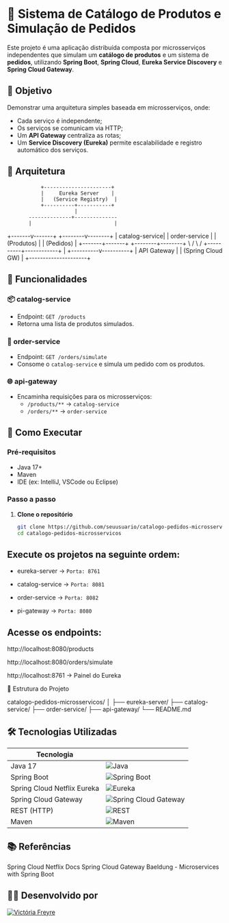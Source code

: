# 🛒 Sistema de Catálogo de Produtos e Simulação de Pedidos

Este projeto é uma aplicação distribuída composta por microsserviços independentes que simulam um **catálogo de produtos** e um sistema de **pedidos**, utilizando **Spring Boot**, **Spring Cloud**, **Eureka Service Discovery** e **Spring Cloud Gateway**.

## 📌 Objetivo

Demonstrar uma arquitetura simples baseada em microsserviços, onde:
- Cada serviço é independente;
- Os serviços se comunicam via HTTP;
- Um **API Gateway** centraliza as rotas;
- Um **Service Discovery (Eureka)** permite escalabilidade e registro automático dos serviços.

## 🧱 Arquitetura


               +----------------------+
               |     Eureka Server    |
               |   (Service Registry)  |
               +----------+-----------+
                          |
           --------------+--------------
           |                           |
   +-------v-------+           +--------v--------+
   | catalog-service|          |  order-service  |
   |    (Produtos)  |          |    (Pedidos)    |
   +-------+-------+           +--------+--------+
           \                           /
            \                         /
             +----------+------------+
                        |
             +----------v----------+
             |     API Gateway     |
             |  (Spring Cloud GW)  |
             +---------------------+




## 🧪 Funcionalidades

### 📦 catalog-service
- Endpoint: `GET /products`
- Retorna uma lista de produtos simulados.

### 🛒 order-service
- Endpoint: `GET /orders/simulate`
- Consome o `catalog-service` e simula um pedido com os produtos.

### 🌐 api-gateway
- Encaminha requisições para os microsserviços:
  - `/products/**` → `catalog-service`
  - `/orders/**` → `order-service`

## 🚀 Como Executar

### Pré-requisitos
- Java 17+
- Maven
- IDE (ex: IntelliJ, VSCode ou Eclipse)

### Passo a passo

1. **Clone o repositório**
   ```bash
   git clone https://github.com/seuusuario/catalogo-pedidos-microsservicos.git
   cd catalogo-pedidos-microsservicos

## Execute os projetos na seguinte ordem:

- eureka-server → `Porta: 8761`

- catalog-service → `Porta: 8081`

- order-service → `Porta: 8082`

- pi-gateway → `Porta: 8080`

## Acesse os endpoints:

http://localhost:8080/products

http://localhost:8080/orders/simulate

http://localhost:8761 → Painel do Eureka

📁 Estrutura do Projeto

catalogo-pedidos-microsservicos/
│
├── eureka-server/
├── catalog-service/
├── order-service/
├── api-gateway/
└── README.md

## 🛠️ Tecnologias Utilizadas

| Tecnologia                  |                                               |
|----------------------------|--------------------------------------------------|
| Java 17                    | ![Java](https://img.shields.io/badge/Java-17-blue?logo=java&logoColor=white)         |
| Spring Boot                | ![Spring Boot](https://img.shields.io/badge/Spring%20Boot-6DB33F?logo=springboot&logoColor=white)   |
| Spring Cloud Netflix Eureka| ![Eureka](https://img.shields.io/badge/Spring%20Cloud%20Netflix%20Eureka-6DB33F?logo=spring&logoColor=white) |
| Spring Cloud Gateway       | ![Spring Cloud Gateway](https://img.shields.io/badge/Spring%20Cloud%20Gateway-6DB33F?logo=spring&logoColor=white) |
| REST (HTTP)                | ![REST](https://img.shields.io/badge/REST-API-blue)                              |
| Maven                      | ![Maven](https://img.shields.io/badge/Maven-C71A36?logo=apachemaven&logoColor=white)          |


## 📚 Referências
Spring Cloud Netflix Docs
Spring Cloud Gateway
Baeldung - Microservices with Spring Boot



## 👩‍💻 Desenvolvido por
[![Victória Freyre](https://img.shields.io/badge/%20Victória%20Freyre-7D3C98?style=for-the-badge&logo=github&logoColor=white&animation=glow)](https://github.com/VicFreyre)
